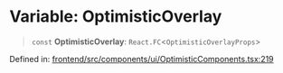 # Variable: OptimisticOverlay

> `const` **OptimisticOverlay**: `React.FC`\<`OptimisticOverlayProps`\>

Defined in: [frontend/src/components/ui/OptimisticComponents.tsx:219](https://github.com/lsendel/sass/blob/ca8b2b87627589617e0de57047e1f50d53e78078/frontend/src/components/ui/OptimisticComponents.tsx#L219)
